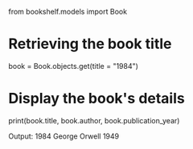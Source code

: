 

from bookshelf.models import Book

# Retrieving  the book  title
book = Book.objects.get(title = "1984")

# Display the book's details
print(book.title, book.author, book.publication_year)

Output:
1984 George Orwell 1949


